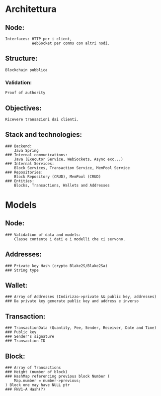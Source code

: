 # Architettura

## Node:
    Interfaces: HTTP per i client,
                WebSocket per comms con altri nodi.

## Structure:
    Blockchain pubblica

### Validation:
    Proof of authority

## Objectives:
    Ricevere transazioni dai clienti.

## Stack and technologies:
    ### Backend:
        Java Spring
    ### Internal communications:
        Java (Executor Service, WebSockets, Async exc...)
    ### Internal Services: 
        Block Services, Transaction Service, MemPool Service
    ### Repositories:
        Block Repository (CRUD), MemPool (CRUD)
    ### Entities:
        Blocks, Transactions, Wallets and Addresses

# Models

## Node:
    ### Validation of data and models:
        Classe contente i dati e i modelli che ci servono. 
## Addresses:
    ### Private key Hash (crypto Blake2S/Blake2Sa)
    ### String type 

## Wallet:
    ### Array of Addresses (Indirizzo->private && public key, addresses)
    ### Da private key generate public key and address e inverso

## Transaction:
    ### TransactionData (Quantity, Fee, Sender, Receiver, Date and Time) 
    ### Public key
    ### Sender's signature
    ### Transaction ID
## Block:
    ### Array of Transactions
    ### Height (number of block)
    ### HashMap referencing previous block Number (
        Map.number = number->previous;
    ) Block one may have NULL ptr
    ### FNV1-A Hash(?)










